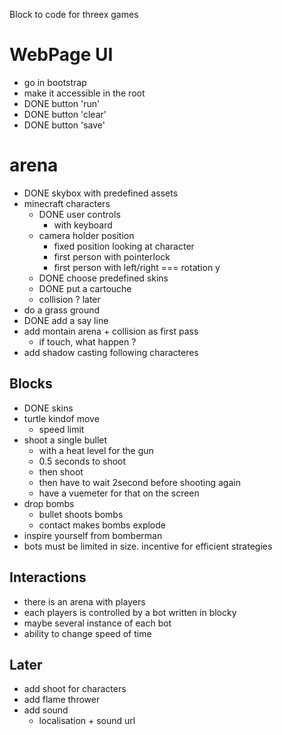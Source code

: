 Block to code for threex games

WebPage UI
==========
* go in bootstrap
* make it accessible in the root 
* DONE button 'run'
* DONE button 'clear'
* DONE button 'save'


arena
=====
* DONE skybox with predefined assets
* minecraft characters
  * DONE user controls
    * with keyboard
  * camera holder position
    * fixed position looking at character
    * first person with pointerlock
    * first person with left/right === rotation y
  * DONE choose predefined skins
  * DONE put a cartouche
  * collision ? later
* do a grass ground
* DONE add a say line
* add montain arena + collision as first pass
  * if touch, what happen ?
* add shadow casting following characteres

## Blocks
* DONE skins
* turtle kindof move
  * speed limit
* shoot a single bullet
  * with a heat level for the gun
  * 0.5 seconds to shoot
  * then shoot
  * then have to wait 2second before shooting again
  * have a vuemeter for that on the screen
* drop bombs
  * bullet shoots bombs
  * contact makes bombs explode
* inspire yourself from bomberman
* bots must be limited in size. incentive for efficient strategies

## Interactions
* there is an arena with players
* each players is controlled by a bot written in blocky
* maybe several instance of each bot
* ability to change speed of time

## Later
* add shoot for characters
* add flame thrower
* add sound
  * localisation + sound url

